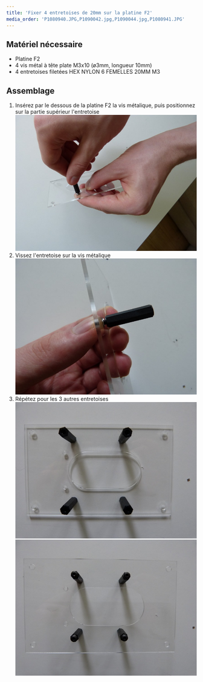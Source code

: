 ```yaml
---
title: 'Fixer 4 entretoises de 20mm sur la platine F2'
media_order: 'P1080940.JPG,P1090042.jpg,P1090044.jpg,P1080941.JPG'
---
```


## Matériel nécessaire

* Platine F2
* 4 vis métal à tête plate M3x10 \(ø3mm, longueur 10mm\)
* 4 entretoises filetées HEX NYLON 6 FEMELLES 20MM M3

## Assemblage

1. Insérez par le dessous de la platine F2 la vis métalique, puis positionnez sur la partie supérieur l'entretoise  
   ![](P1090044.jpg)
2. Vissez l'entretoise sur la vis métalique 
   ![](P1090042.jpg)
3. Répétez pour les 3 autres entretoises  
    ![](P1080940.JPG)
	![](P1080941.JPG)


